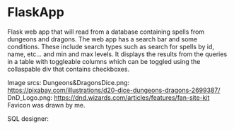 # FlaskApp
Flask web app that will read from a database containing spells from dungeons and dragons.
The web app has a search bar and some conditions. These include search types such as search for spells by id, name, etc... and min and max levels.
It displays the results from the queries in a table with toggleable columns which can be toggled using the collaspable div that contains checkboxes.

Image srcs:
Dungeons&DragonsDice.png: https://pixabay.com/illustrations/d20-dice-dungeons-dragons-2699387/
DnD_Logo.png: https://dnd.wizards.com/articles/features/fan-site-kit
Favicon was drawn by me.



SQL designer:

